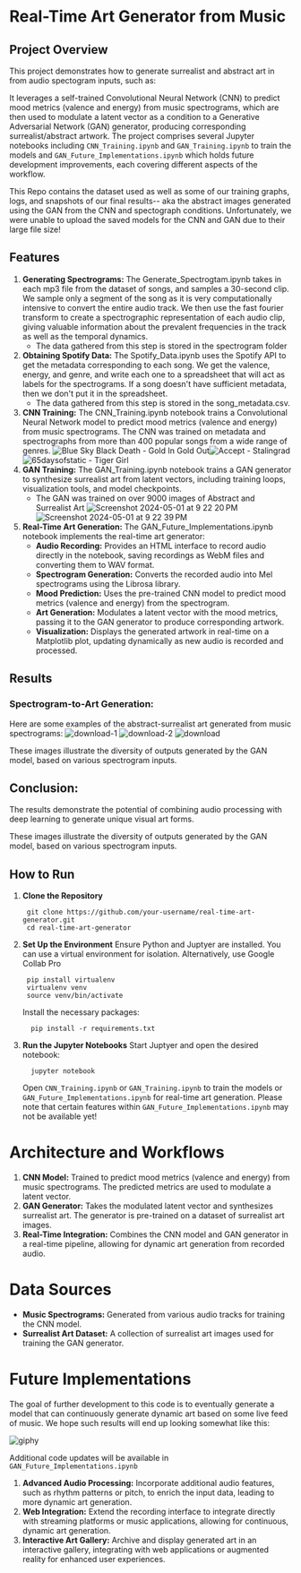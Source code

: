# Real-Time Art Generator from Music
## Project Overview
This project demonstrates how to generate surrealist and abstract art in from audio spectogram inputs, such as:

It leverages a self-trained Convolutional Neural Network (CNN) to predict mood metrics (valence and energy) from music spectrograms, which are then used to modulate a latent vector as a condition to a Generative Adversarial Network (GAN) generator, producing corresponding surrealist/abstract artwork. 
The project comprises several Jupyter notebooks including ```CNN_Training.ipynb``` and ```GAN_Training.ipynb``` to train the models and ```GAN_Future_Implementations.ipynb``` which holds future development improvements, each covering different aspects of the workflow.

This Repo contains the dataset used as well as some of our training graphs, logs, and snapshots of our final results-- aka the abstract images generated using the GAN from the CNN and spectograph conditions. Unfortunately, we were unable to upload the saved models for the CNN and GAN due to their large file size! 

## Features
1. **Generating Spectrograms:**
   The Generate_Spectrogtam.ipynb takes in each mp3 file from the dataset of songs, and samples a 30-second clip. We sample only a segment of the song as it is very computationally intensive to convert the entire audio track. We then use the fast fourier transform to create a spectrographic representation of each audio clip, giving valuable information about the prevalent frequencies in the track as well as the temporal dynamics.
   * The data gathered from this step is stored in the spectrogram folder
3. **Obtaining Spotify Data:** 
   The Spotify_Data.ipynb uses the Spotify API to get the metadata corresponding to each song. We get the valence, energy, and genre, and write each one to a spreadsheet that will act as labels for the spectrograms. If a song doesn't have sufficient metadata, then we don't put it in the spreadsheet.
   * The data gathered from this step is stored in the song_metadata.csv.
5. **CNN Training:** The CNN_Training.ipynb notebook trains a Convolutional Neural Network model to predict mood metrics (valence and energy) from music spectrograms.
   The CNN was trained on metadata and spectrographs from more than 400 popular songs from a wide range of genres.
   ![Blue Sky Black Death - Gold In Gold Out](https://github.com/sajc11/COSC_5470_ARTGEN/assets/117310329/69afd556-55d7-4742-ae95-91a866b63c49)![Accept - Stalingrad](https://github.com/sajc11/COSC_5470_ARTGEN/assets/117310329/198dd3a1-ce0c-475e-9ec9-595b86f0d09f)![65daysofstatic - Tiger Girl](https://github.com/sajc11/COSC_5470_ARTGEN/assets/117310329/9acca507-fe3c-477d-a8e0-a9eb774da3e2)
6. **GAN Training:** The GAN_Training.ipynb notebook trains a GAN generator to synthesize surrealist art from latent vectors, including training loops, visualization tools, and model checkpoints.
   * The GAN was trained on over 9000 images of Abstract and Surrealist Art
   ![Screenshot 2024-05-01 at 9 22 20 PM](https://github.com/sajc11/COSC_5470_ARTGEN/assets/117310329/2086b4d2-2f64-412d-96cf-f360415bbb10)
   ![Screenshot 2024-05-01 at 9 22 39 PM](https://github.com/sajc11/COSC_5470_ARTGEN/assets/117310329/8cf4a1f1-c14c-454a-8467-5d6647c258c6)
7. **Real-Time Art Generation:** The GAN_Future_Implementations.ipynb notebook implements the real-time art generator:
      * **Audio Recording:** Provides an HTML interface to record audio directly in the notebook, saving recordings as WebM files and converting them to WAV format.
      * **Spectrogram Generation:** Converts the recorded audio into Mel spectrograms using the Librosa library.
      * **Mood Prediction:** Uses the pre-trained CNN model to predict mood metrics (valence and energy) from the spectrogram.
      * **Art Generation:** Modulates a latent vector with the mood metrics, passing it to the GAN generator to produce corresponding artwork.
      * **Visualization:** Displays the generated artwork in real-time on a Matplotlib plot, updating dynamically as new audio is recorded and processed.

## Results
### Spectrogram-to-Art Generation:
Here are some examples of the abstract-surrealist art generated from music spectrograms:
![download-1](https://github.com/sajc11/COSC_5470_ARTGEN/assets/117310329/41c10228-7ce5-48c9-85d5-0ce015ea862a)
![download-2](https://github.com/sajc11/COSC_5470_ARTGEN/assets/117310329/3c2c40ca-8cbc-4664-8bfe-0ba507ae514f)
![download](https://github.com/sajc11/COSC_5470_ARTGEN/assets/117310329/5c68abb2-7600-459f-b27c-e320dbb1c079)

These images illustrate the diversity of outputs generated by the GAN model, based on various spectrogram inputs.

## Conclusion:
The results demonstrate the potential of combining audio processing with deep learning to generate unique visual art forms.

These images illustrate the diversity of outputs generated by the GAN model, based on various spectrogram inputs.

## How to Run
1. **Clone the Repository**
     ```
      git clone https://github.com/your-username/real-time-art-generator.git
      cd real-time-art-generator
      ```
3. **Set Up the Environment**
     Ensure Python and Juptyer are installed. You can use a virtual environment for isolation. Alternatively, use Google Collab Pro
     ```
      pip install virtualenv
      virtualenv venv
      source venv/bin/activate
     ```
     Install the necessary packages:
      ```
        pip install -r requirements.txt
      ```
5. **Run the Jupyter Notebooks**
     Start Juptyer and open the desired notebook:
     ```
       jupyter notebook
     ```
     Open ```CNN_Training.ipynb``` or ```GAN_Training.ipynb``` to train the models or ```GAN_Future_Implementations.ipynb``` for real-time art generation.
     Please note that certain features within ```GAN_Future_Implementations.ipynb``` may not be available yet!

# Architecture and Workflows
1. **CNN Model:** Trained to predict mood metrics (valence and energy) from music spectrograms. The predicted metrics are used to modulate a latent vector.
2. **GAN Generator:** Takes the modulated latent vector and synthesizes surrealist art. The generator is pre-trained on a dataset of surrealist art images.
3. **Real-Time Integration:** Combines the CNN model and GAN generator in a real-time pipeline, allowing for dynamic art generation from recorded audio.

# Data Sources
* **Music Spectrograms:** Generated from various audio tracks for training the CNN model.
* **Surrealist Art Dataset:** A collection of surrealist art images used for training the GAN generator.

# Future Implementations 
The goal of further development to this code is to eventually generate a model that can continuously generate dynamic art based on some live feed of music.
We hope such results will end up looking somewhat like this:

![giphy](https://github.com/sajc11/COSC_5470_ARTGEN/assets/117310329/0b90807e-b25a-4ab2-872a-7d65df2cda30)

  Additional code updates will be available in ```GAN_Future_Implementations.ipynb```
1. **Advanced Audio Processing:** Incorporate additional audio features, such as rhythm patterns or pitch, to enrich the input data, leading to more dynamic art generation.
2. **Web Integration:** Extend the recording interface to integrate directly with streaming platforms or music applications, allowing for continuous, dynamic art generation.
3. **Interactive Art Gallery:** Archive and display generated art in an interactive gallery, integrating with web applications or augmented reality for enhanced user experiences.
